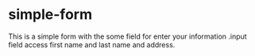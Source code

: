 # simple-form
This is a simple form with the some field for enter your information .input field access first name and last name and address.
